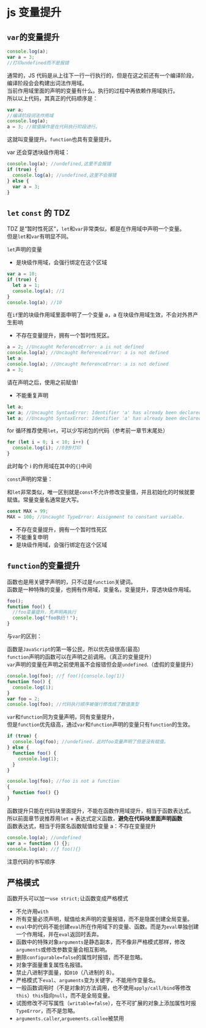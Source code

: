 # js 变量提升

## `var`的变量提升

```js
console.log(a);
var a = 3;
//打印undefined而不是报错
```

通常的，JS 代码是从上往下一行一行执行的，但是在这之前还有一个编译阶段，编译阶段会会构建出词法作用域。  
当前作用域里面的声明的变量有什么。执行的过程中再依赖作用域执行。  
所以以上代码，其真正的代码顺序是：

```js
var a;
//编译阶段词法作用域
console.log(a);
a = 3; //赋值操作是在代码执行阶段进行。
```

这就叫变量提升。`function`也具有变量提升。

var 还会穿透块级作用域：

```js
console.log(a); //undefined,这里不会报错
if (true) {
  console.log(a); //undefined,这里不会报错
} else {
  var a = 3;
}
```

## `let` `const` 的 TDZ

TDZ 是“暂时性死区”，`let`和`var`非常类似，都是在作用域中声明一个变量。  
但是`let`和`var`有明显不同。

`let`声明的变量

- 是块级作用域，会强行绑定在这个区域

```js
var a = 10;
if (true) {
  let a = 1;
  console.log(a); //1
}
console.log(a); //10
```

在`if`里的块级作用域里面申明了一个变量 a，a 在块级作用域生效，不会对外界产生影响

- 不存在变量提升，拥有一个暂时性死区。

```js
a = 2; //Uncaught ReferenceError: a is not defined
console.log(a); //Uncaught ReferenceError: a is not defined
let a;
console.log(a); //Uncaught ReferenceError: a is not defined
a = 3;
```

请在声明之后，使用之前赋值!

- 不能重复声明

```js
let a;
var a; //Uncaught SyntaxError: Identifier 'a' has already been declared
let a; //Uncaught SyntaxError: Identifier 'a' has already been declared
```

for 循环推荐使用`let`，可以少写闭包的代码（参考前一章节末尾处）

```js
for (let i = 0; i < 10; i++) {
  console.log(i); //0到9打印
}
```

此时每个 i 的作用域在其中的`{}`中间

`const`声明的常量：

和`let`非常类似，唯一区别就是`const`不允许修改变量值，并且初始化的时候就要赋值。常量变量名通常是大写。

```js
const MAX = 99;
MAX = 100; //Uncaught TypeError: Assignment to constant variable.
```

- 不存在变量提升，拥有一个暂时性死区
- 不能重复申明
- 是块级作用域，会强行绑定在这个区域

## `function`的变量提升

函数也是用关键字声明的，只不过是`function`关键词。  
函数是一种特殊的变量，也拥有作用域，变量名，变量提升，穿透块级作用域。

```js
foo();
function foo() {
  //foo变量提升，先声明再执行
  console.log("foo执行！");
}
```

与`var`的区别：

函数是`JavaScript`的第一等公民，所以优先级很高(最高)  
`function`声明的函数可以在声明之前调用。（真正的变量提升）  
`var`声明的变量在声明之前使用虽不会报错但会是`undefined`.（虚假的变量提升）

```js
console.log(foo); //ƒ foo(){console.log(1)}
function foo() {
  console.log(1);
}
var foo = 2;
console.log(foo); //代码执行顺序被强行修改成了数值类型
```

`var`和`function`同为变量声明，同有变量提升，  
但是`function`优先级高，通过`var`和`function`声明的变量只有`function`的生效。

```js
if (true) {
  console.log(foo); //undefined，此时foo变量声明了但是没有赋值。
} else {
  function foo() {
    console.log(1);
  }
}
```

```js
console.log(foo); //foo is not a function
{
  function foo() {}
}
```

函数提升只能在代码块里面提升，不能在函数作用域提升，相当于函数表达式。  
所以前面章节说推荐用`let` + 表达式定义函数，**避免在代码块里面声明函数**  
函数表达式，相当于将匿名函数赋值给变量 a：不存在变量提升

```js
console.log(a); //undefined
var a = function () {};
console.log(a); //ƒ foo(){}
```

注意代码的书写顺序

## 严格模式

函数开头可以加一`use strict;`让函数变成严格模式

- 不允许用`with`
- 所有变量必须声明，赋值给未声明的变量报错，而不是隐匿创建全局变量。
- `eval`中的代码不能创建`eval`所在作用域下的变量、函数。而是为`eval`单独创建一个作用域，并在`eval`返回时丢弃。
- 函数中的特殊对象`arguments`是静态副本，而不像非严格模式那样，修改`arguments`或修改参数变量会相互影响。
- 删除`configurable=false`的属性时报错，而不是忽略。
- 对象字面量重复属性名报错。
- 禁止八进制字面量，如`010`（八进制的 8）。
- 严格模式下`eval`、`arguments`变为关键字，不能用作变量名。
- 一般函数调用时（不是对象的方法调用，也不使用`apply/call/bind`等修改`this`）`this`指向`null`，而不是全局变量。
- 试图修改不可写属性（`writable=false`），在不可扩展的对象上添加属性时报`TypeError`，而不是忽略。
- `arguments.caller`,`arguements.callee`被禁用
